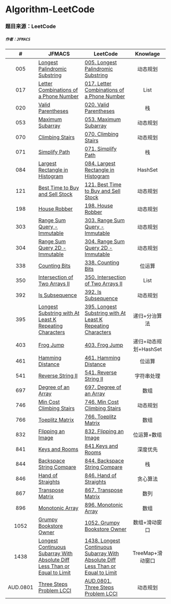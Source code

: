 # Algorithm-LeetCode

### 题目来源：LeetCode

##### `作者：JFMACS`

|#|JFMACS|LeetCode|Knowlage|
|:---:|-----|------|:---:|
|005|[Longest Palindromic Substring](/005%20-%20Longest%20Palindromic%20Substring.java)|[005. Longest Palindromic Substring](https://leetcode-cn.com/problems/longest-palindromic-substring/description/)|动态规划|
|017|[Letter Combinations of a Phone Number](/017%20-%20Letter%20Combination%20of%20a%20Phone%20Number.java)|[017. Letter Combinations of a Phone Number](https://leetcode-cn.com/problems/letter-combinations-of-a-phone-number/description/)|List|
|020|[Valid Parentheses](/020%20-%20Valid%20Parentheses.java)|[020. Valid Parentheses](https://leetcode-cn.com/problems/valid-parentheses/description/)|栈|
|053|[Maximum Subarray](/053%20-%20Maximum%20Subarray.java)|[053. Maximum Subarray](https://leetcode-cn.com/problems/maximum-subarray/)|动态规划|
|070|[Climbing Stairs](/070%20-%20Climbing%20Stairs.java)|[070. Climbing Stairs](https://leetcode-cn.com/problems/climbing-stairs/)|动态规划|
|071|[Simplify Path](/071%20-%20Simplify%20Path.java)|[071. Simplify Path](https://leetcode-cn.com/problems/simplify-path/)|栈|
|084|[Largest Rectangle in Histogram](/084%20-%20Largest%20Rectangle%20in%20Histogram.java)|[084. Largest Rectangle in Histogram](https://leetcode-cn.com/problems/largest-rectangle-in-histogram/description/)|HashSet|
|121|[Best Time to Buy and Sell Stock](/121%20-%20Best%20Time%20to%20Buy%20and%20Sell%20Stock)|[121. Best Time to Buy and Sell Stock](https://leetcode-cn.com/problems/best-time-to-buy-and-sell-stock/)|动态规划|
|198|[House Robber](/198%20-%20House%20Robber.java)|[198. House Robber](https://leetcode-cn.com/problems/house-robber/description/)|动态规划|
|303|[Range Sum Query - Immutable](/303%20-%20Range%20Sum%20Query%20-%20Immutable.java)|[303. Range Sum Query - Immutable](https://leetcode-cn.com/problems/range-sum-query-immutable/)|动态规划|
|304|[Range Sum Query 2D - Immutable](/304%20-%20Range%20Sum%20Query%202D%20-%20Immutable.java)|[304. Range Sum Query 2D - Immutable](https://leetcode-cn.com/problems/range-sum-query-2d-immutable/)|动态规划|
|338|[Counting Bits](/338%20-%20Counting%20Bits.java)|[338. Counting Bits](https://leetcode-cn.com/problems/counting-bits/)|位运算|
|350|[Intersection of Two Arrays Ⅱ](/350%20-%20Intersection%20of%20Two%20Arrays%20Ⅱ.java)|[350. Intersection of Two Arrays Ⅱ](https://leetcode-cn.com/problems/intersection-of-two-arrays-ii/description/)|List|
|392|[Is Subsequence](https://github.com/JFMACS/Algorithm-LeetCode/blob/master/392%20-%20Is%20Subsequence.java)|[392. Is Subsequence](https://leetcode-cn.com/problems/is-subsequence/)|动态规划|
|395|[Longest Substring with At Least K Repeating Characters](/395%20-%20Longest%20Substring%20with%20At%20Least%20K%20Repeating%20Characters.java)|[395. Longest Substring with At Least K Repeating Characters](https://leetcode-cn.com/problems/longest-substring-with-at-least-k-repeating-characters/)|递归+分治算法|
|403|[Frog Jump](/403%20-%20Frog%20Jump.java)|[403. Frog Jump](https://leetcode-cn.com/problems/frog-jump/description/)|递归+动态规划+HashSet|
|461|[Hamming Distance](/461%20-%20%20Hamming%20Distance.java)|[461. Hamming Distance](https://leetcode-cn.com/problems/hamming-distance/description/)|位运算|
|541|[Reverse String Ⅱ](/541%20-%20Reverse%20-%20String%20-%20Ⅱ.java)|[541. Reverse String Ⅱ](https://leetcode-cn.com/problems/reverse-string-ii/description/)|字符串处理|
|697|[Degree of an Array](/697%20-%20Degree%20of%20an%20Array.java)|[697. Degree of an Array](https://leetcode-cn.com/problems/degree-of-an-array/)|数组|
|746|[Min Cost Climbing Stairs](/746%20-%20Min%20Cost%20Climbing%20Stairs.java)|[746. Min Cost Climbing Stairs](https://leetcode-cn.com/problems/min-cost-climbing-stairs/)|动态规划|
|766|[Toeplitz Matrix](/766%20-%20Toeplitz%20Matri.java)|[766. Toeplitz Matrix](https://leetcode-cn.com/problems/toeplitz-matrix/)|数组|
|832|[Flipping an Image](832%20-%20Flipping%20an%20Image.java)|[832. Flipping an Image](https://leetcode-cn.com/problems/flipping-an-image/)|位运算+数组|
|841|[Keys and Rooms](/841%20-%20Keys%20and%20Rooms.java)|[841.Keys and Rooms](https://leetcode-cn.com/problems/keys-and-rooms/)|深度优先|
|844|[Backspace String Compare](/844%20-%20Backspace%20String%20Compare.java)|[844. Backspace String Compare](https://leetcode-cn.com/problems/backspace-string-compare/)|栈|
|846|[Hand of Straights](/846%20-%20Hand%20of%20Straights.java)|[846. Hand of Straights](https://leetcode-cn.com/problems/hand-of-straights/description/)|贪心算法|
|867|[Transpose Matrix](/867%20-%20Transpose%20Matrix.java)|[867. Transpose Matrix](https://leetcode-cn.com/problems/transpose-matrix/)|数列|
|896|[Monotonic Array](/896%20-%20Monotonic%20Array.java)|[896. Monotonic Array](https://leetcode-cn.com/problems/monotonic-array/)|数组|
|1052|[Grumpy Bookstore Owner](/1052%20-%20Grumpy%20Bookstore%20Owner.java)|[1052. Grumpy Bookstore Owner](https://leetcode-cn.com/problems/grumpy-bookstore-owner/)|数组+滑动窗口|
|1438|[Longest Continuous Subarray With Absolute Diff Less Than or Equal to Limit](/1438%20-%20Longest%20Continuous%20Subarray%20With%20Absolute%20Diff%20Less%20Than%20or%20Equal%20to%20Limit.java)|[1438. Longest Continuous Subarray With Absolute Diff Less Than or Equal to Limit](https://leetcode-cn.com/problems/longest-continuous-subarray-with-absolute-diff-less-than-or-equal-to-limit/)|TreeMap+滑动窗口|
|AUD.0801|[Three Steps Problem LCCI](/AUD.0801%20-%20Three%20Steps%20Problem.java)|[AUD.0801. Three Steps Problem LCCI](https://leetcode-cn.com/problems/three-steps-problem-lcci/)|动态规划|

